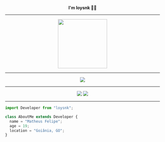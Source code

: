 <div align="center">
    <strong>I'm loysnk 👋🏻</strong>
    <hr>
    <img height="160px" width="160px" src="https://diveinintl.com/lander/surachipm.com/?_=%2FFuTPZSi-pC4AAAAj%2Fwumpus.gif%23avVel1cMipmhS6kQFFAEGo0V28eOKzE%3D">
    <hr>
    <div align="center">
        <img src="https://skillicons.dev/icons?i=html,css,js"/>
    </div>
    <hr>
    <div align="center">
         <a href="https://discord.com/users/1173244265900556333"><img src="https://skillicons.dev/icons?i=discord"/></a>
         <a href="https://www.instagram.com/loysnk"><img src="https://skillicons.dev/icons?i=instagram"/></a>
    </div>
    <hr>
</div>

```js
import Developer from "loysnk";

class AboutMe extends Developer {
  name = "Matheus Felipe";
  age = 19;
  location = "Goiânia, GO";
}
```
